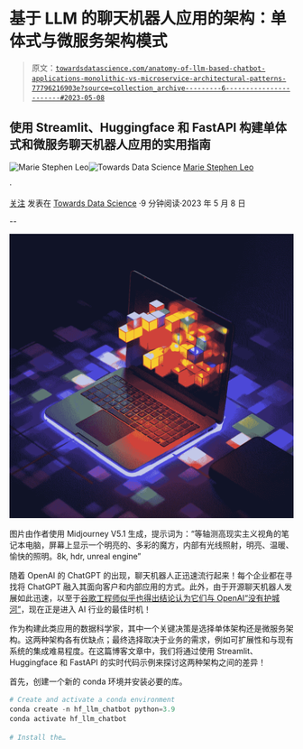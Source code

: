 # 基于 LLM 的聊天机器人应用的架构：单体式与微服务架构模式

> 原文：[`towardsdatascience.com/anatomy-of-llm-based-chatbot-applications-monolithic-vs-microservice-architectural-patterns-77796216903e?source=collection_archive---------6-----------------------#2023-05-08`](https://towardsdatascience.com/anatomy-of-llm-based-chatbot-applications-monolithic-vs-microservice-architectural-patterns-77796216903e?source=collection_archive---------6-----------------------#2023-05-08)

## 使用 Streamlit、Huggingface 和 FastAPI 构建单体式和微服务聊天机器人应用的实用指南

[](https://stephen-leo.medium.com/?source=post_page-----77796216903e--------------------------------)![Marie Stephen Leo](https://stephen-leo.medium.com/?source=post_page-----77796216903e--------------------------------)[](https://towardsdatascience.com/?source=post_page-----77796216903e--------------------------------)![Towards Data Science](https://towardsdatascience.com/?source=post_page-----77796216903e--------------------------------) [Marie Stephen Leo](https://stephen-leo.medium.com/?source=post_page-----77796216903e--------------------------------)

·

[关注](https://medium.com/m/signin?actionUrl=https%3A%2F%2Fmedium.com%2F_%2Fsubscribe%2Fuser%2F954c0bee6530&operation=register&redirect=https%3A%2F%2Ftowardsdatascience.com%2Fanatomy-of-llm-based-chatbot-applications-monolithic-vs-microservice-architectural-patterns-77796216903e&user=Marie+Stephen+Leo&userId=954c0bee6530&source=post_page-954c0bee6530----77796216903e---------------------post_header-----------) 发表在 [Towards Data Science](https://towardsdatascience.com/?source=post_page-----77796216903e--------------------------------) ·9 分钟阅读·2023 年 5 月 8 日[](https://medium.com/m/signin?actionUrl=https%3A%2F%2Fmedium.com%2F_%2Fvote%2Ftowards-data-science%2F77796216903e&operation=register&redirect=https%3A%2F%2Ftowardsdatascience.com%2Fanatomy-of-llm-based-chatbot-applications-monolithic-vs-microservice-architectural-patterns-77796216903e&user=Marie+Stephen+Leo&userId=954c0bee6530&source=-----77796216903e---------------------clap_footer-----------)

--

[](https://medium.com/m/signin?actionUrl=https%3A%2F%2Fmedium.com%2F_%2Fbookmark%2Fp%2F77796216903e&operation=register&redirect=https%3A%2F%2Ftowardsdatascience.com%2Fanatomy-of-llm-based-chatbot-applications-monolithic-vs-microservice-architectural-patterns-77796216903e&source=-----77796216903e---------------------bookmark_footer-----------)![](img/5b4d2660c860f9c8391e33823a5f1824.png)

图片由作者使用 Midjourney V5.1 生成，提示词为：“等轴测高现实主义视角的笔记本电脑，屏幕上显示一个明亮的、多彩的魔方，内部有光线照射，明亮、温暖、愉快的照明。8k, hdr, unreal engine”

随着 OpenAI 的 ChatGPT 的出现，聊天机器人正迅速流行起来！每个企业都在寻找将 ChatGPT 融入其面向客户和内部应用的方式。此外，由于开源聊天机器人发展如此迅速，以至于[谷歌工程师似乎也得出结论认为它们与 OpenAI“没有护城河”](https://www.semianalysis.com/p/google-we-have-no-moat-and-neither)，现在正是进入 AI 行业的最佳时机！

作为构建此类应用的数据科学家，其中一个关键决策是选择单体架构还是微服务架构。这两种架构各有优缺点；最终选择取决于业务的需求，例如可扩展性和与现有系统的集成难易程度。在这篇博客文章中，我们将通过使用 Streamlit、Huggingface 和 FastAPI 的实时代码示例来探讨这两种架构之间的差异！

首先，创建一个新的 conda 环境并安装必要的库。

```py
# Create and activate a conda environment
conda create -n hf_llm_chatbot python=3.9
conda activate hf_llm_chatbot

# Install the…
```
